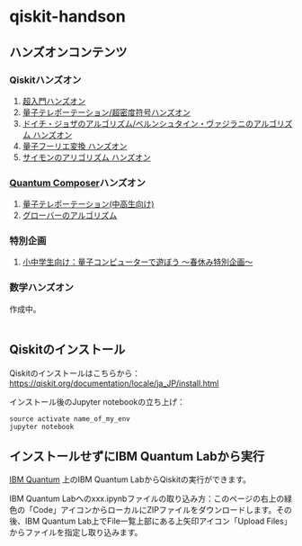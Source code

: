 # qiskit-handson

## ハンズオンコンテンツ
### Qiskitハンズオン
1. [超入門ハンズオン](https://github.com/quantum-tokyo/qiskit-handson/tree/master/handson-contents)
2. [量子テレポーテーション/超密度符号ハンズオン](https://github.com/quantum-tokyo/qiskit-handson/tree/master/teleportation)
3. [ドイチ・ジョザのアルゴリズム/ベルンシュタイン・ヴァジラニのアルゴリズム ハンズオン](https://github.com/quantum-tokyo/qiskit-handson/tree/master/deutsch)
4. [量子フーリエ変換 ハンズオン](https://github.com/quantum-tokyo/qiskit-handson/tree/master/fourier)
5. [サイモンのアリゴリズム ハンズオン](https://github.com/quantum-tokyo/qiskit-handson/tree/master/simon)

### [Quantum Composer](https://quantum-computing.ibm.com/composer)ハンズオン
1. [量子テレポーテーション(中高生向け)](./composer/20200821_FamilyDay_quantum_ja.pdf)
2. [グローバーのアルゴリズム](./composer/20220331_IQX_grover.pdf)

### 特別企画
1. [小中学生向け：量子コンピューターで遊ぼう 〜春休み特別企画〜 ](https://github.com/quantum-tokyo/qiskit-handson/blob/master/for_junior/20210402_hello_quantum.pdf)

### 数学ハンズオン
作成中。
<br>
<br>
## Qiskitのインストール
Qiskitのインストールはこちらから：https://qiskit.org/documentation/locale/ja_JP/install.html

インストール後のJupyter notebookの立ち上げ：
```
source activate name_of_my_env
jupyter notebook
```


## インストールせずにIBM Quantum Labから実行
[IBM Quantum](https://quantum-computing.ibm.com/) 上のIBM Quantum LabからQiskitの実行ができます。

IBM Quantum Labへのxxx.ipynbファイルの取り込み方：このページの右上の緑色の「Code」アイコンからローカルにZIPファイルをダウンロードします。その後、IBM Quantum Lab上でFile一覧上部にある上矢印アイコン「Upload Files」からファイルを指定し取り込みます。
